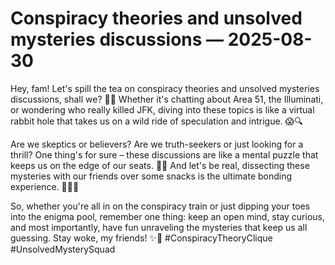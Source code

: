 # Conspiracy theories and unsolved mysteries discussions — 2025-08-30

Hey, fam! Let's spill the tea on conspiracy theories and unsolved mysteries discussions, shall we? 💁‍♀️ Whether it's chatting about Area 51, the Illuminati, or wondering who really killed JFK, diving into these topics is like a virtual rabbit hole that takes us on a wild ride of speculation and intrigue. 😱🔍

Are we skeptics or believers? Are we truth-seekers or just looking for a thrill? One thing's for sure – these discussions are like a mental puzzle that keeps us on the edge of our seats. 👀💡 And let's be real, dissecting these mysteries with our friends over some snacks is the ultimate bonding experience. 🍿👯‍♀️

So, whether you're all in on the conspiracy train or just dipping your toes into the enigma pool, remember one thing: keep an open mind, stay curious, and most importantly, have fun unraveling the mysteries that keep us all guessing. Stay woke, my friends! ✨🔮 #ConspiracyTheoryClique #UnsolvedMysterySquad